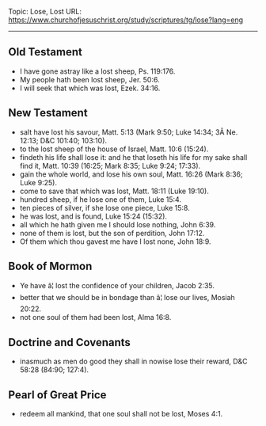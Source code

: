 Topic: Lose, Lost
URL: https://www.churchofjesuschrist.org/study/scriptures/tg/lose?lang=eng

---

## Old Testament

- I have gone astray like a lost sheep, Ps. 119:176.
- My people hath been lost sheep, Jer. 50:6.
- I will seek that which was lost, Ezek. 34:16.

## New Testament

- salt have lost his savour, Matt. 5:13 (Mark 9:50; Luke 14:34; 3Â Ne. 12:13; D&C 101:40; 103:10).
- to the lost sheep of the house of Israel, Matt. 10:6 (15:24).
- findeth his life shall lose it: and he that loseth his life for my sake shall find it, Matt. 10:39 (16:25; Mark 8:35; Luke 9:24; 17:33).
- gain the whole world, and lose his own soul, Matt. 16:26 (Mark 8:36; Luke 9:25).
- come to save that which was lost, Matt. 18:11 (Luke 19:10).
- hundred sheep, if he lose one of them, Luke 15:4.
- ten pieces of silver, if she lose one piece, Luke 15:8.
- he was lost, and is found, Luke 15:24 (15:32).
- all which he hath given me I should lose nothing, John 6:39.
- none of them is lost, but the son of perdition, John 17:12.
- Of them which thou gavest me have I lost none, John 18:9.

## Book of Mormon

- Ye have â¦ lost the confidence of your children, Jacob 2:35.
- better that we should be in bondage than â¦ lose our lives, Mosiah 20:22.
- not one soul of them had been lost, Alma 16:8.

## Doctrine and Covenants

- inasmuch as men do good they shall in nowise lose their reward, D&C 58:28 (84:90; 127:4).

## Pearl of Great Price

- redeem all mankind, that one soul shall not be lost, Moses 4:1.

